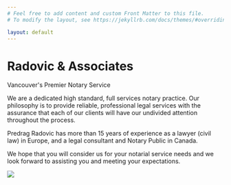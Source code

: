 ```yaml
---
# Feel free to add content and custom Front Matter to this file.
# To modify the layout, see https://jekyllrb.com/docs/themes/#overriding-theme-defaults

layout: default
---
```


  <div class="hero" id="homepage-hero">
    <div class="hero-content">
      <h1>Radovic <span>&</span> Associates</h1>
      <p>Vancouver's Premier Notary Service</p>
    </div>
  </div>

  <section class="section">
    <div class="section-content-wrapper">
      <div class="section-text">
        <p>We are a dedicated high standard, full services notary practice. Our philosophy is to provide reliable,
          professional legal services with the assurance that each of our clients will have our undivided attention
          throughout the process.</p>
        <p>Predrag Radovic has more than 15 years of experience as a lawyer (civil law) in Europe, and a legal
          consultant
          and Notary Public in Canada.</p>
        <p>We hope that you will consider us for your notarial service needs and we look forward to assisting you and
          meeting your expectations.</p>
      </div>
      <div class="section-box red" id="red-border-image">
        <img src="{{'assets/img/office.webp'|relative_url}}">
      </div>
    </div>
  </section>
